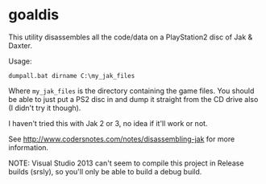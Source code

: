 # goaldis

This utility disassembles all the code/data on a PlayStation2 disc of Jak & Daxter.

Usage:

	dumpall.bat dirname C:\my_jak_files

Where `my_jak_files` is the directory containing the game files. You should be able to just put a PS2 disc in and dump it straight from the CD drive also (I didn't try it though).

I haven't tried this with Jak 2 or 3, no idea if it'll work or not.

See http://www.codersnotes.com/notes/disassembling-jak for more information.

NOTE: Visual Studio 2013 can't seem to compile this project in Release builds (srsly), so you'll only be able to build a debug build.
